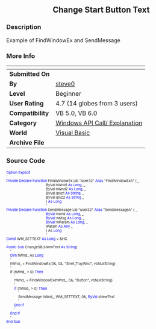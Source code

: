 ﻿<div align="center">

## Change Start Button Text


</div>

### Description

Example of FindWindowEx and SendMessage
 
### More Info
 


<span>             |<span>
---                |---
**Submitted On**   |
**By**             |[steve0](https://github.com/Planet-Source-Code/PSCIndex/blob/master/ByAuthor/steve0.md)
**Level**          |Beginner
**User Rating**    |4.7 (14 globes from 3 users)
**Compatibility**  |VB 5\.0, VB 6\.0
**Category**       |[Windows API Call/ Explanation](https://github.com/Planet-Source-Code/PSCIndex/blob/master/ByCategory/windows-api-call-explanation__1-39.md)
**World**          |[Visual Basic](https://github.com/Planet-Source-Code/PSCIndex/blob/master/ByWorld/visual-basic.md)
**Archive File**   |[](https://github.com/Planet-Source-Code/steve0-change-start-button-text__1-61197/archive/master.zip)





### Source Code

<p align="left"><font color="#0000FF"><span style="font-size: 7pt">Option </span>
</font><span style="font-size: 7pt"><font color="#0000FF">Explicit</font><br>
'<br>
<font color="#0000FF">Private Declare Function</font> FindWindowEx Lib "user32"
<font color="#0000FF">Alias</font> "FindWindowExA" ( _<br>
&nbsp;&nbsp;&nbsp;&nbsp;&nbsp;&nbsp;&nbsp;&nbsp;&nbsp;&nbsp;&nbsp;&nbsp;&nbsp;&nbsp;&nbsp;&nbsp;&nbsp;&nbsp;&nbsp;&nbsp;&nbsp;&nbsp;&nbsp;&nbsp;&nbsp;&nbsp;&nbsp;&nbsp;&nbsp;&nbsp;&nbsp;&nbsp;&nbsp;&nbsp;&nbsp;&nbsp;&nbsp;&nbsp;&nbsp;
ByVal hWnd1 <font color="#0000FF">As Long</font>, _<br>
&nbsp;&nbsp;&nbsp;&nbsp;&nbsp;&nbsp;&nbsp;&nbsp;&nbsp;&nbsp;&nbsp;&nbsp;&nbsp;&nbsp;&nbsp;&nbsp;&nbsp;&nbsp;&nbsp;&nbsp;&nbsp;&nbsp;&nbsp;&nbsp;&nbsp;&nbsp;&nbsp;&nbsp;&nbsp;&nbsp;&nbsp;&nbsp;&nbsp;&nbsp;&nbsp;&nbsp;&nbsp;&nbsp;&nbsp;
ByVal hWnd2 <font color="#0000FF">As Long</font>, _<br>
&nbsp;&nbsp;&nbsp;&nbsp;&nbsp;&nbsp;&nbsp;&nbsp;&nbsp;&nbsp;&nbsp;&nbsp;&nbsp;&nbsp;&nbsp;&nbsp;&nbsp;&nbsp;&nbsp;&nbsp;&nbsp;&nbsp;&nbsp;&nbsp;&nbsp;&nbsp;&nbsp;&nbsp;&nbsp;&nbsp;&nbsp;&nbsp;&nbsp;&nbsp;&nbsp;&nbsp;&nbsp;&nbsp;&nbsp;
ByVal lpsz1 <font color="#0000FF">As String</font>, _<br>
&nbsp;&nbsp;&nbsp;&nbsp;&nbsp;&nbsp;&nbsp;&nbsp;&nbsp;&nbsp;&nbsp;&nbsp;&nbsp;&nbsp;&nbsp;&nbsp;&nbsp;&nbsp;&nbsp;&nbsp;&nbsp;&nbsp;&nbsp;&nbsp;&nbsp;&nbsp;&nbsp;&nbsp;&nbsp;&nbsp;&nbsp;&nbsp;&nbsp;&nbsp;&nbsp;&nbsp;&nbsp;&nbsp;&nbsp;
ByVal lpsz2 <font color="#0000FF">As String</font> _<br>
&nbsp;&nbsp;&nbsp;&nbsp;&nbsp;&nbsp;&nbsp;&nbsp;&nbsp;&nbsp;&nbsp;&nbsp;&nbsp;&nbsp;&nbsp;&nbsp;&nbsp;&nbsp;&nbsp;&nbsp;&nbsp;&nbsp;&nbsp;&nbsp;&nbsp;&nbsp;&nbsp;&nbsp;&nbsp;&nbsp;&nbsp;&nbsp;&nbsp;&nbsp;&nbsp;&nbsp;&nbsp;&nbsp;&nbsp;
) <font color="#0000FF">As Long</font><br>
&nbsp;&nbsp;&nbsp;&nbsp;&nbsp;&nbsp;&nbsp;&nbsp;&nbsp;&nbsp;&nbsp;&nbsp;&nbsp;&nbsp;&nbsp;&nbsp;&nbsp;&nbsp;&nbsp;&nbsp;&nbsp;&nbsp;&nbsp;&nbsp;&nbsp;&nbsp;&nbsp;&nbsp;&nbsp;&nbsp;&nbsp;&nbsp;&nbsp;&nbsp;&nbsp;&nbsp;&nbsp;&nbsp;&nbsp;
'<br>
<font color="#0000FF">Private Declare Function</font> SendMessage Lib "user32"
<font color="#0000FF">Alias</font> "SendMessageA" ( _<br>
&nbsp;&nbsp;&nbsp;&nbsp;&nbsp;&nbsp;&nbsp;&nbsp;&nbsp;&nbsp;&nbsp;&nbsp;&nbsp;&nbsp;&nbsp;&nbsp;&nbsp;&nbsp;&nbsp;&nbsp;&nbsp;&nbsp;&nbsp;&nbsp;&nbsp;&nbsp;&nbsp;&nbsp;&nbsp;&nbsp;&nbsp;&nbsp;&nbsp;&nbsp;&nbsp;&nbsp;&nbsp;&nbsp;&nbsp;
<font color="#0000FF">ByVal</font> hwnd <font color="#0000FF">As Long</font>, _<br>
&nbsp;&nbsp;&nbsp;&nbsp;&nbsp;&nbsp;&nbsp;&nbsp;&nbsp;&nbsp;&nbsp;&nbsp;&nbsp;&nbsp;&nbsp;&nbsp;&nbsp;&nbsp;&nbsp;&nbsp;&nbsp;&nbsp;&nbsp;&nbsp;&nbsp;&nbsp;&nbsp;&nbsp;&nbsp;&nbsp;&nbsp;&nbsp;&nbsp;&nbsp;&nbsp;&nbsp;&nbsp;&nbsp;&nbsp;
<font color="#0000FF">ByVal</font> wMsg <font color="#0000FF">As Long</font>, _<br>
&nbsp;&nbsp;&nbsp;&nbsp;&nbsp;&nbsp;&nbsp;&nbsp;&nbsp;&nbsp;&nbsp;&nbsp;&nbsp;&nbsp;&nbsp;&nbsp;&nbsp;&nbsp;&nbsp;&nbsp;&nbsp;&nbsp;&nbsp;&nbsp;&nbsp;&nbsp;&nbsp;&nbsp;&nbsp;&nbsp;&nbsp;&nbsp;&nbsp;&nbsp;&nbsp;&nbsp;&nbsp;&nbsp;&nbsp;
<font color="#0000FF">ByVal</font> wParam <font color="#0000FF">As Long</font>,<font color="#0000FF">
</font>_<br>
&nbsp;&nbsp;&nbsp;&nbsp;&nbsp;&nbsp;&nbsp;&nbsp;&nbsp;&nbsp;&nbsp;&nbsp;&nbsp;&nbsp;&nbsp;&nbsp;&nbsp;&nbsp;&nbsp;&nbsp;&nbsp;&nbsp;&nbsp;&nbsp;&nbsp;&nbsp;&nbsp;&nbsp;&nbsp;&nbsp;&nbsp;&nbsp;&nbsp;&nbsp;&nbsp;&nbsp;&nbsp;&nbsp;&nbsp;
lParam <font color="#0000FF">As</font> <font color="#0000FF">Any</font> _<br>
&nbsp;&nbsp;&nbsp;&nbsp;&nbsp;&nbsp;&nbsp;&nbsp;&nbsp;&nbsp;&nbsp;&nbsp;&nbsp;&nbsp;&nbsp;&nbsp;&nbsp;&nbsp;&nbsp;&nbsp;&nbsp;&nbsp;&nbsp;&nbsp;&nbsp;&nbsp;&nbsp;&nbsp;&nbsp;&nbsp;&nbsp;&nbsp;&nbsp;&nbsp;&nbsp;&nbsp;&nbsp;&nbsp;&nbsp;
) As <font color="#0000FF">Long</font><br>
&nbsp;&nbsp;&nbsp;&nbsp;&nbsp;&nbsp;&nbsp;&nbsp;&nbsp;&nbsp;&nbsp;&nbsp;&nbsp;&nbsp;&nbsp;&nbsp;&nbsp;&nbsp;&nbsp;&nbsp;&nbsp;&nbsp;&nbsp;&nbsp;&nbsp;&nbsp;&nbsp;&nbsp;&nbsp;&nbsp;&nbsp;&nbsp;&nbsp;&nbsp;&nbsp;&nbsp;&nbsp;&nbsp;&nbsp;
'<br>
<font color="#0000FF">Const</font> WM_SETTEXT <font color="#0000FF">As Long</font> = &HC<br>
'<br>
<font color="#0000FF">Public Sub</font> ChangeSB(sNewText<font color="#0000FF"> As String</font>)<br>
  &nbsp;&nbsp;&nbsp;
  '<br>
  &nbsp;&nbsp;&nbsp; <font color="#0000FF">Dim</font> hWnd_ As
<font color="#0000FF">Long</font><br>
  &nbsp;&nbsp;&nbsp; '<br>
  &nbsp;&nbsp;&nbsp;
  hWnd_ = FindWindowEx(0&, 0&, "Shell_TrayWnd",
vbNullString)<br>
&nbsp;&nbsp;&nbsp; '<br>
  &nbsp;&nbsp;&nbsp;
  If (hWnd_ > 0) <font color="#0000FF">Then</font><br>
   &nbsp;&nbsp;&nbsp;&nbsp;&nbsp;&nbsp;&nbsp;
   '<br>
   &nbsp;&nbsp;&nbsp;&nbsp;&nbsp;&nbsp;&nbsp;
   hWnd_ =
FindWindowEx(hWnd_, 0&, "Button", vbNullString)<br>
   &nbsp;&nbsp;&nbsp;&nbsp;&nbsp;&nbsp;&nbsp;
   '<br>
   &nbsp;&nbsp;&nbsp;&nbsp;&nbsp;&nbsp; <font color="#0000FF">&nbsp;If </font>(hWnd_ >
0) <font color="#0000FF">Then</font><br>
&nbsp;&nbsp;&nbsp;&nbsp;&nbsp;&nbsp;&nbsp;&nbsp;&nbsp;&nbsp;&nbsp;
'<br>
&nbsp;&nbsp;&nbsp;&nbsp;&nbsp;&nbsp;&nbsp;&nbsp;&nbsp;&nbsp;&nbsp;
SendMessage hWnd_, WM_SETTEXT, 0&, <font color="#0000FF">ByVal</font> sNewText<br>
&nbsp;&nbsp;&nbsp;&nbsp;&nbsp;&nbsp;&nbsp;&nbsp;&nbsp;&nbsp;&nbsp;
'<br>
   &nbsp;&nbsp;&nbsp;&nbsp;&nbsp;&nbsp;&nbsp; <font color="#0000FF">End If</font><br>
   &nbsp;&nbsp;&nbsp;&nbsp;&nbsp;&nbsp;&nbsp;
   '<br>
  &nbsp;&nbsp;&nbsp; <font color="#0000FF">End If</font><br>
  &nbsp;&nbsp;&nbsp;
  '<br>
<font color="#0000FF">End Sub</font></span></p>


